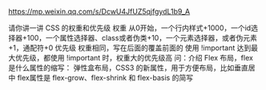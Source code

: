 https://mp.weixin.qq.com/s/DcwU4JfUZ5qjfgydL1b9_A

请你讲一讲 CSS 的权重和优先级
权重
从0开始，一个行内样式+1000，一个id选择器+100，一个属性选择器、class或者伪类+10，一个元素选择器，或者伪元素+1，通配符+0
优先级
权重相同，写在后面的覆盖前面的
使用 !important 达到最大优先级，都使用 !important 时，权重大的优先级高
问：介绍 Flex 布局，flex 是什么属性的缩写：
弹性盒布局，CSS3 的新属性，用于方便布局，比如垂直居中
flex属性是 flex-grow、flex-shrink 和 flex-basis 的简写

